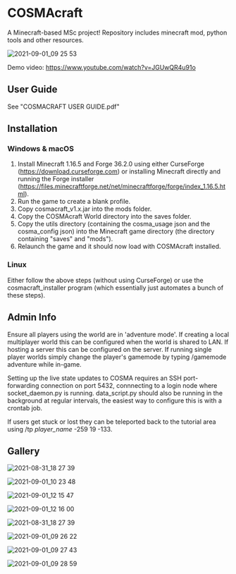 
# COSMAcraft

A Minecraft-based MSc project! Repository includes minecraft mod, python tools and other resources. 

![2021-09-01_09 25 53](https://user-images.githubusercontent.com/65790202/131690507-fb4b43ea-1420-4d34-aeb7-5e5e966b822e.png)

Demo video: https://www.youtube.com/watch?v=JGUwQR4u91o

## User Guide

See "COSMACRAFT USER GUIDE.pdf"

## Installation

### Windows & macOS

1. Install Minecraft 1.16.5 and Forge 36.2.0 using either CurseForge (https://download.curseforge.com) or installing Minecraft directly and running the Forge installer (https://files.minecraftforge.net/net/minecraftforge/forge/index_1.16.5.html). 
2. Run the game to create a blank profile.
3. Copy cosmacraft_v1.x.jar into the mods folder.
4. Copy the COSMAcraft World directory into the saves folder.
5. Copy the utils directory (containing the cosma_usage json and the cosma_config json) into the Minecraft game directory (the directory containing "saves" and "mods").
6. Relaunch the game and it should now load with COSMAcraft installed. 

### Linux

Either follow the above steps (without using CurseForge) or use the cosmacraft_installer program (which essentially just automates a bunch of these steps). 

## Admin Info

Ensure all players using the world are in 'adventure mode'. If creating a local multiplayer world this can be configured when the world is shared to LAN. If hosting a server this can be configured on the server. If running single player worlds simply change the player's gamemode by typing /gamemode adventure while in-game. 

Setting up the live state updates to COSMA requires an SSH port-forwarding connection on port 5432, connnecting to a login node where socket_daemon.py is running. data_script.py should also be running in the background at regular intervals, the easiest way to configure this is with a crontab job. 

If users get stuck or lost they can be teleported back to the tutorial area using /tp *player_name* -259 19 -133.

## Gallery

![2021-08-31_18 27 39](https://user-images.githubusercontent.com/65790202/131690984-20ed2457-1645-4666-ba95-df3623fbeb77.png)

![2021-09-01_10 23 48](https://user-images.githubusercontent.com/65790202/131691612-9d51c0f6-4bbb-46c7-8623-12c545934f0a.png)

![2021-09-01_12 15 47](https://user-images.githubusercontent.com/65790202/131691622-114ace1b-178e-455f-bef7-1ed8f568bc6f.png)

![2021-09-01_12 16 00](https://user-images.githubusercontent.com/65790202/131691628-a74e421a-c1c6-4225-9a76-246d3feb85e7.png)

![2021-08-31_18 27 39](https://user-images.githubusercontent.com/65790202/131691635-85dc971e-c17b-4965-9346-8666ce8c80cb.png)

![2021-09-01_09 26 22](https://user-images.githubusercontent.com/65790202/131691645-3050250b-3a67-4c06-9d70-7faac42cda5c.png)

![2021-09-01_09 27 43](https://user-images.githubusercontent.com/65790202/131691650-81006909-8990-4e87-bf30-cb7fe587b080.png)

![2021-09-01_09 28 59](https://user-images.githubusercontent.com/65790202/131691659-73fc05f8-594f-454b-9e5b-724f7bfb3c55.png)




